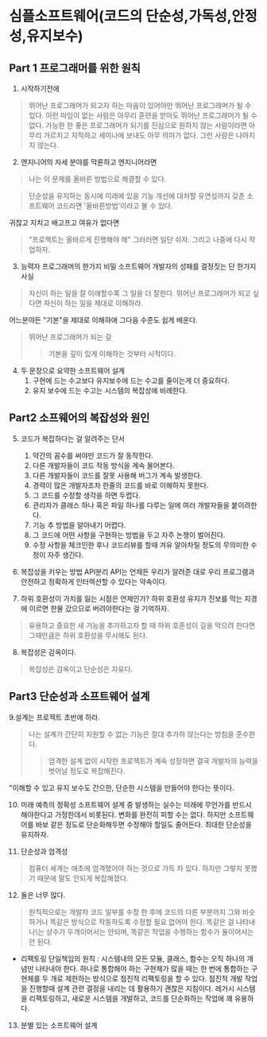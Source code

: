심플소프트웨어(코드의 단순성,가독성,안정성,유지보수)
===

Part 1 프로그래머를 위한 원칙
---

1. 시작하기전에
> 뛰어난 프로그래머가 되고자 하는 마음이 있어야만 뛰어난 프로그래머가 될 수 있다.
 이런 마임이 없는 사람은 아무리 훈련을 받아도 뛰어난 프로그래머가 될 수 없다.
가능한 한 좋은 프로그래머가 되기를 진심으로 원하지 않는 사람이라면 아무리 가르치고 지적하고
세미나에 보내도 아무 의미가 없다. 그런 사람은 나아지지 않는다.

2. 엔지니어의 자세
분야를 막론하고 엔지니어라면
> 나는 이 문제를 올바른 방법으로 해결할 수 있다.

> 단순성을 유지하는 동시에 미래에 있을 기능 개선에 대처할 유연성까지 갖춘 소프트웨어 코드라면
'올바른방법'이라고 불 수 있다.

귀찮고 지치고 배고프고 여유가 없다면
> "프로젝트는 올바르게 진행해야 해" 그러러면 일단 쉬자. 그리고 나중에 다시 작업하자.

3. 능력자 프로그래머의 한가지 비밀
소프트웨어 개발자의 성패를 결정짓는 단 한가지 사실
> 자신이 하는 일을 잘 이애할수록 그 일을 더 잘한다.
 뛰어난 프로그래머가 되고 싶다면 자신이 하는 일을 제대로 이해하라.

어느분야든 "기본"을 제대로 이해햐애 그다음 수준도 쉽게 배운다.

> 뛰어난 프로그래머가 되는 길
>> 기본을 깊이 있게 이해하는 것부터 시작이다.

4. 두 문장으로 요약한 소프트웨어 설계
    1. 구현에 드는 수고보다 유지보수에 드는 수고를 줄이는게 더 중요하다.
    2. 유지 보수에 드는 수고는 시스템의 복잡성에 비례한다.


Part2 소프웨어의 복잡성와 원인
---
5. 코드가 복잡하다는 걸 알려주는 단서
    1. 약간의 꼼수를 써야만 코드가 잘 동작한다.
    2. 다른 개발자들이 코드 작동 방식을 계속 물어본다.
    3. 다른 개발자들이 코드를 잘못 사용해 버그가 계속 발생한다.
    4. 경력이 많은 개발자조차 한줄의 코드를 바로 이해하지 못한다.
    5. 그 코드를 수정할 생각을 하면 두렵다.
    6. 관리자가 클래스 하나 혹은 파일 하나를 다루는 일에 여러 개발자들을 붙이려한다.
    7. 기능 추 방법을 알아내기 어렵다.
    8. 그 코드에 어떤 사항을 구현하는 방법을 두고 자주 논쟁이 벌어진다.
    9. 수정 사항을 체크인한 후나 코드리뷰를 할때 겨유 알아차릴 정도의 무의미한 수정이 자주 생긴다.

6. 복잡성을 키우는 방법 API분리
API는 언제든 우리가 알려준 대로 우리 프로그램과 안전하고 정확하게 인터렉션할 수 있다는 약속이다.

7. 하위 호환성이 가치를 잃는 시점은 언제인가?
하위 호환성 유지가 진보를 막는 지경에 이르면 한물 갔으므로 버려야한다는 걸 기억하자.
> 유용하고 중요한 새 기능을 추가하고자 할 때 하위 호혼성이 길을 막으려 한다면 그때만큼은
하위 호환성을 무시해도 된다.

8. 복잡성은 감옥이다.
> 복잡성은 감옥이고 단순성은 자유다.

Part3 단순성과 소프트웨어 설계
---

9.설계는 프로젝트 초반에 하라.
> 나는 설계가 간단히 지원할 수 없는 기능은 절대 추가하 않는다는 방침을 준수한다.
  >> 엄격한 설계 없이 시작한 프로젝트가 계속 성장하면 결국 개발자의 능력을 벗어날 정도로
  복잡해진다.

"이해할 수 있고 유지 보수도 간으한, 단순한 시스템을 만들어야 한다는 뜻이다.

10. 미래 예측의 정확성
소프트웨어 설계 중 발생하는 실수는 미래에 무언가를 반드시 해야한다고 가정한데서 비롯된다.
변화를 완전히 피할 수는 없다. 하지만 소프트웨어를 바보 같은 정도로 단순화해두면 수정해야 할일도
줄어든다.
최대한 단순성을 유지하자.

11. 단순성과 엄격성
> 컴퓨터 세계는 애초에 엄격했어야 하는 것으로 가득 차 있다. 하지만 그렇지 못했기 때문에
말도 안되게 복잡해졌다.

12. 둘은 너무 많다.
> 원칙적으로는 개발자 코드 일부를 수정 한 후에 코드의 다른 부분까지 그와 비슷하거나 똑같은
방식으로 작동하도록 수정할 필요 없어야 한다.
똑같은 걸 나타내나\는 상수가 두개이어서는 안되며, 똑같은 작업을 수행하는 함수가 둘이어서는 안 된다.

* 리팩토링
단일책임의 원칙 : 시스템내의 모든 모듈, 클래스, 함수는 오직 하나의 개념만 나타내야 한다.
하나로 통합해야 하는 구현체가 많을 때는 한 번에 통합하는 구현체를 두 개로 제한하는 방식으로
점진적 리팩토링을 할 수 있다. 점진적 개발 작업을 진행할때 설계 관련 결정을 내리는 데 활용하기
괜찮은 지침이다. 레거시 시스템을 리팩토링하고, 새로운 시스템을 개발하고, 코드를 단순화하는 작업에
꽤 유용하다.

13. 분별 있는 소프트웨어 설계


